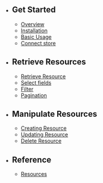 - ## Get Started
    - [Overview](/{{route}}/{{version}}/overview)
    - [Installation](/{{route}}/{{version}}/installation)
    - [Basic Usage](/{{route}}/{{version}}/basic-usage)
    - [Connect store](/{{route}}/{{version}}/connect-store)

- ## Retrieve Resources
    - [Retrieve Resource](/{{route}}/{{version}}/overview)
    - [Select fields](/{{route}}/{{version}}/select)
    - [Filter](/{{route}}/{{version}}/filter)
    - [Pagination](/{{route}}/{{version}}/pagination)

- ## Manipulate Resources
    - [Creating Resource](/{{route}}/{{version}}/create-resource)
    - [Updating Resource](/{{route}}/{{version}}/update-resource)
    - [Delete Resource](/{{route}}/{{version}}/delete-resource)

- ## Reference
    - [Resources](/{{route}}/{{version}}/resources)